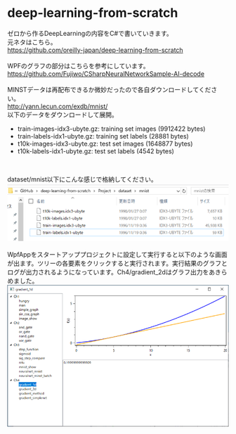 # deep-learning-from-scratch
ゼロから作るDeepLearningの内容をC#で書いていきます。<br>
元ネタはこちら。<br>
https://github.com/oreilly-japan/deep-learning-from-scratch
<br><br>
WPFのグラフの部分はこちらを参考にしています。<br>
https://github.com/Fujiwo/CSharpNeuralNetworkSample-AI-decode
<br><br>
MINSTデータは再配布できるか微妙だったので各自ダウンロードしてください。<br>
http://yann.lecun.com/exdb/mnist/
<br>
以下のデータをダウンロードして展開。<br>
- train-images-idx3-ubyte.gz:  training set images (9912422 bytes)
- train-labels-idx1-ubyte.gz:  training set labels (28881 bytes)
- t10k-images-idx3-ubyte.gz:   test set images (1648877 bytes)
- t10k-labels-idx1-ubyte.gz:   test set labels (4542 bytes)
<br>

dataset/mnist以下にこんな感じで格納してください。<br>
 ![MnistFiles.png](Documents/MnistFiles.png)
 <br><br>
 WpfAppをスタートアッププロジェクトに設定して実行すると以下のような画面が出ます。ツリーの各要素をクリックすると実行されます。実行結果のグラフとログが出力されるようになっています。Ch4/gradient_2dはグラフ出力をあきらめました。<br>
 ![screen.png](Documents/screen.png)